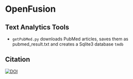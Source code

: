 # OpenFusion
## Text Analytics Tools

* `getPubMed.py` downloads PubMed articles, saves them as pubmed_result.txt and creates a Sqlite3 database `tmdb`

## Citation
[![DOI](https://zenodo.org/badge/248162501.svg)](https://zenodo.org/badge/latestdoi/248162501)